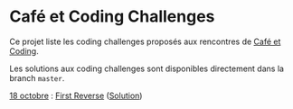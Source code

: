 # Café et Coding Challenges

Ce projet liste les coding challenges proposés aux rencontres de [Café et Coding](https://www.meetup.com/Cafe-et-coding/).

Les solutions aux coding challenges sont disponibles directement dans la branch `master`.

[18 octobre](https://www.meetup.com/Cafe-et-coding/events/hbvpgryznbxb/) : [First Reverse](https://coderbyte.com/language/First%20Reverse) ([Solution](https://github.com/CodeursTroisRivieres/CodingChallenges/pull/1/files))
